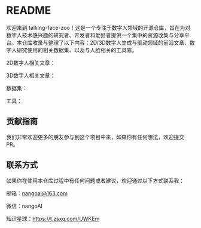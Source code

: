 # README

欢迎来到 talking-face-zoo！这是一个专注于数字人领域的开源仓库，旨在为对数字人技术感兴趣的研究者、开发者和爱好者提供一个集中的资源收集与分享平台。本仓库收录与整理了以下内容：2D/3D数字人生成与驱动领域的前沿文章、数字人研究使用的相关数据集、以及与人脸相关的工具库。

2D数字人相关文章：

3D数字人相关文章：

数据集：

工具：

## 贡献指南

我们非常欢迎更多的朋友参与到这个项目中来，如果你有任何想法，欢迎提交PR。

## 联系方式

如果你在使用本仓库过程中有任何问题或者建议，欢迎通过以下方式联系我：

邮箱：nangoai@163.com

微信：nangoAI

知识星球：https://t.zsxq.com/UWKEm

